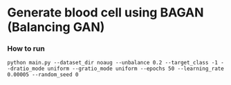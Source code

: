 # Generate blood cell using BAGAN (Balancing GAN)

### How to run
`python main.py --dataset_dir noaug --unbalance 0.2 --target_class -1 --dratio_mode uniform --gratio_mode uniform --epochs 50 --learning_rate 0.00005 --random_seed 0`